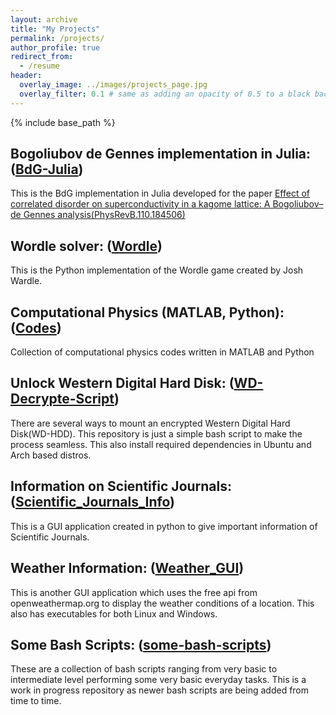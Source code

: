 ```yaml
---
layout: archive
title: "My Projects"
permalink: /projects/
author_profile: true
redirect_from:
  - /resume
header:
  overlay_image: ../images/projects_page.jpg
  overlay_filter: 0.1 # same as adding an opacity of 0.5 to a black background
---
```


{% include base_path %}


## Bogoliubov de Gennes implementation in Julia: ([BdG-Julia](https://github.com/Ravieroy/BdG-Julia))
This is the BdG implementation in Julia developed for the paper [Effect of correlated disorder on superconductivity in a kagome lattice: A Bogoliubov–de Gennes analysis(PhysRevB.110.184506)](https://journals.aps.org/prb/abstract/10.1103/PhysRevB.110.184506)

## Wordle solver: ([Wordle](https://github.com/Ravieroy/Wordle))
This is the Python implementation of the Wordle game created by Josh Wardle. 

## Computational Physics (MATLAB, Python): ([Codes](https://github.com/Ravieroy/Computational-Physics))
Collection of computational physics codes written in MATLAB and Python

## Unlock Western Digital Hard Disk: ([WD-Decrypte-Script](https://github.com/Ravieroy/WD-Decrypte-Script))
There are several ways to mount an encrypted Western Digital Hard Disk(WD-HDD). This repository is just a simple bash script to make the process seamless.
This also install required dependencies in Ubuntu and Arch based distros.

## Information on Scientific Journals: ([Scientific_Journals_Info](https://github.com/Ravieroy/Scientific_Journals_Info))
This is a GUI application created in python to give important information of Scientific Journals.

## Weather Information: ([Weather_GUI](https://github.com/Ravieroy/Weather_GUI))
This is another GUI application which uses the free api from openweathermap.org to display the weather conditions of a location. 
This also has executables for both Linux and Windows. 

## Some Bash Scripts: ([some-bash-scripts](https://github.com/Ravieroy/some-bash-scripts))
These are a collection of bash scripts ranging from very basic to intermediate level performing some very basic everyday tasks.
This is a work in progress repository as newer bash scripts are being added from time to time.


